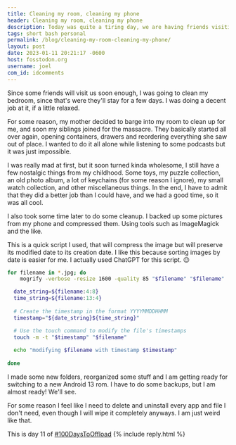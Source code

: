 ```yaml
---
title: Cleaning my room, cleaning my phone
header: Cleaning my room, cleaning my phone
description: Today was quite a tiring day, we are having friends visiting and I had to clean up my room for them to stay. Still, I also did some cleaning up of my phone's storage
tags: short bash personal
permalink: /blog/cleaning-my-room-cleaning-my-phone/
layout: post
date: 2023-01-11 20:21:17 -0600
host: fosstodon.org
username: joel
com_id: idcomments
---
```


Since some friends will visit us soon enough, I was going to clean my bedroom, since that's were they'll stay for a few days. I was doing a decent job at it, if a little relaxed.

For some reason, my mother decided to barge into my room to clean up for me, and soon my siblings joined for the massacre. They basically started all over again, opening containers, drawers and reordering everything she saw out of place. I wanted to do it all alone while listening to some podcasts but it was just impossible. 

I was really mad at first, but it soon turned kinda wholesome, I still have a few nostalgic things from my childhood. Some toys, my puzzle collection, an old photo album, a lot of keychains (for some reason I ignore), my small watch collection, and other miscellaneous things. In the end, I have to admit that they did a better job than I could have, and we had a good time, so it was all cool.

I also took some time later to do some cleanup. I backed up some pictures from my phone and compressed them. Using tools such as ImageMagick and the like.

This is a quick script I used, that will compress the image but will preserve its modified date to its creation date. I like this because sorting images by date is easier for me. I actually used ChatGPT for this script. 😉

```bash
for filename in *.jpg; do
	mogrify -verbose -resize 1600 -quality 85 "$filename" "$filename"

  date_string=${filename:4:8}
  time_string=${filename:13:4}
  
  # Create the timestamp in the format YYYYMMDDHHMM
  timestamp="${date_string}${time_string}"

  # Use the touch command to modify the file's timestamps
  touch -m -t "$timestamp" "$filename"
  
  echo "modifying $filename with timestamp $timestamp"
  
done
```


I made some new folders, reorganized some stuff and I am getting ready for switching to a new Android 13 rom. I have to do some backups, but I am almost ready! We'll see.

For some reason I feel like I need to delete and uninstall every app and file I don't need, even though I will wipe it completely anyways. I am just weird like that.

This is day 11 of [#100DaysToOffload](https://100daystooffload.com)
{% include reply.html %}
